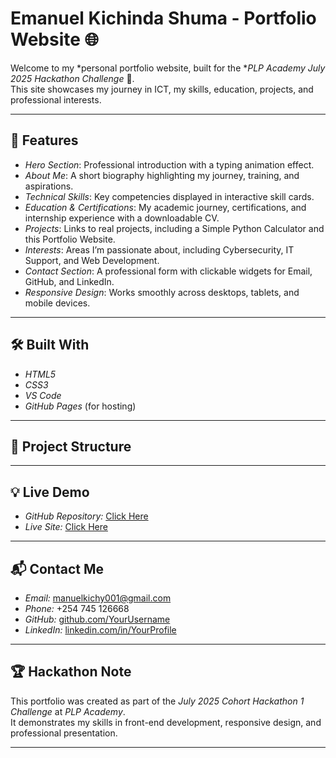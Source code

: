 # Emanuel Kichinda Shuma - Portfolio Website 🌐

Welcome to my *personal portfolio website, built for the **PLP Academy July 2025 Hackathon Challenge* 🚀.  
This site showcases my journey in ICT, my skills, education, projects, and professional interests.  

---

## 🌟 Features
- *Hero Section*: Professional introduction with a typing animation effect.  
- *About Me*: A short biography highlighting my journey, training, and aspirations.  
- *Technical Skills*: Key competencies displayed in interactive skill cards.  
- *Education & Certifications*: My academic journey, certifications, and internship experience with a downloadable CV.  
- *Projects*: Links to real projects, including a Simple Python Calculator and this Portfolio Website.  
- *Interests*: Areas I’m passionate about, including Cybersecurity, IT Support, and Web Development.  
- *Contact Section*: A professional form with clickable widgets for Email, GitHub, and LinkedIn.  
- *Responsive Design*: Works smoothly across desktops, tablets, and mobile devices.  

---

## 🛠 Built With
- *HTML5*  
- *CSS3*  
- *VS Code*  
- *GitHub Pages* (for hosting)  

---

## 📂 Project Structure
---

## 💡 Live Demo
- *GitHub Repository:* [Click Here](https://github.com/Kichy01/portfolio-website)  
- *Live Site:* [Click Here](https://Kichy01.github.io/portfolio-website)  

---

## 📬 Contact Me
- *Email:* [manuelkichy001@gmail.com](mailto:manuelkichy001@gmail.com)  
- *Phone:* +254 745 126668  
- *GitHub:* [github.com/YourUsername](https://github.com/Kichy01)  
- *LinkedIn:* [linkedin.com/in/YourProfile](https://linkedin.com/in/YourProfile)  

---

## 🏆 Hackathon Note
This portfolio was created as part of the *July 2025 Cohort Hackathon 1 Challenge* at *PLP Academy*.  
It demonstrates my skills in front-end development, responsive design, and professional presentation.  

---